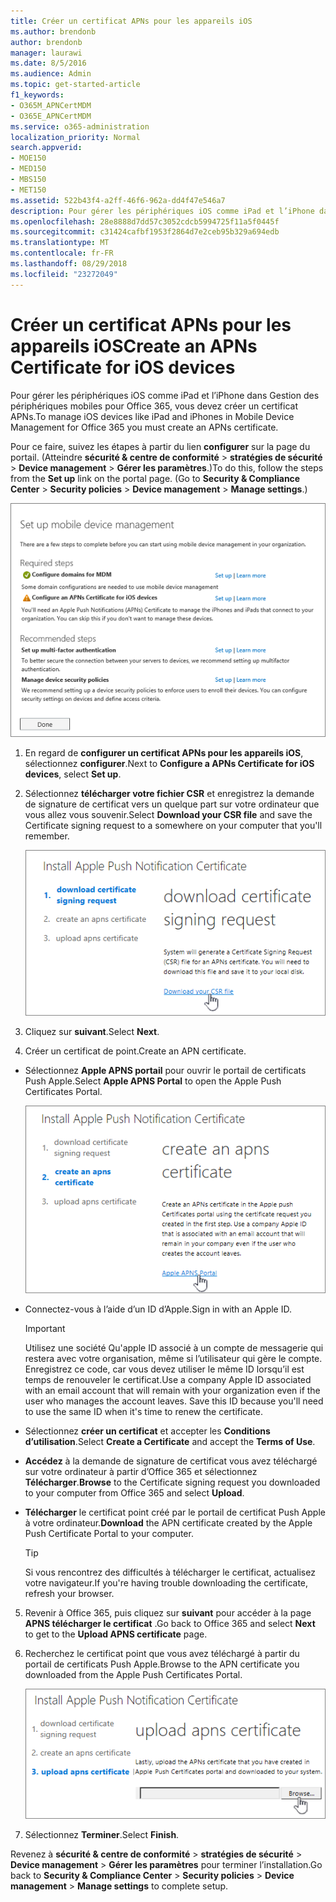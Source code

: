 ```yaml
---
title: Créer un certificat APNs pour les appareils iOS
ms.author: brendonb
author: brendonb
manager: laurawi
ms.date: 8/5/2016
ms.audience: Admin
ms.topic: get-started-article
f1_keywords:
- O365M_APNCertMDM
- O365E_APNCertMDM
ms.service: o365-administration
localization_priority: Normal
search.appverid:
- MOE150
- MED150
- MBS150
- MET150
ms.assetid: 522b43f4-a2ff-46f6-962a-dd4f47e546a7
description: Pour gérer les périphériques iOS comme iPad et l’iPhone dans Gestion des périphériques mobiles pour Office 365, procédez comme suit pour créer un certificat APNs.
ms.openlocfilehash: 28e8888d7dd57c3052cdcb5994725f11a5f0445f
ms.sourcegitcommit: c31424cafbf1953f2864d7e2ceb95b329a694edb
ms.translationtype: MT
ms.contentlocale: fr-FR
ms.lasthandoff: 08/29/2018
ms.locfileid: "23272049"
---
```

# <a name="create-an-apns-certificate-for-ios-devices"></a><span data-ttu-id="c7cc3-103">Créer un certificat APNs pour les appareils iOS</span><span class="sxs-lookup"><span data-stu-id="c7cc3-103">Create an APNs Certificate for iOS devices</span></span>

 <span data-ttu-id="c7cc3-104">Pour gérer les périphériques iOS comme iPad et l’iPhone dans Gestion des périphériques mobiles pour Office 365, vous devez créer un certificat APNs.</span><span class="sxs-lookup"><span data-stu-id="c7cc3-104">To manage iOS devices like iPad and iPhones in Mobile Device Management for Office 365 you must create an APNs certificate.</span></span> 
  
<span data-ttu-id="c7cc3-p101">Pour ce faire, suivez les étapes à partir du lien **configurer** sur la page du portail. (Atteindre **sécurité &amp; centre de conformité** \> **stratégies de sécurité** \> **Device management** \> **Gérer les paramètres**.)</span><span class="sxs-lookup"><span data-stu-id="c7cc3-p101">To do this, follow the steps from the **Set up** link on the portal page. (Go to **Security &amp; Compliance Center** \> **Security policies** \> **Device management** \> **Manage settings**.)</span></span>
  
![Configurer la gestion des appareils mobiles requis et les étapes recommandées](media/d71e3c76-b6b9-4549-ade6-cbfab846d908.png)
  
1. <span data-ttu-id="c7cc3-108">En regard de **configurer un certificat APNs pour les appareils iOS**, sélectionnez **configurer**.</span><span class="sxs-lookup"><span data-stu-id="c7cc3-108">Next to **Configure a APNs Certificate for iOS devices**, select **Set up**.</span></span>
    
2. <span data-ttu-id="c7cc3-109">Sélectionnez **télécharger votre fichier CSR** et enregistrez la demande de signature de certificat vers un quelque part sur votre ordinateur que vous allez vous souvenir.</span><span class="sxs-lookup"><span data-stu-id="c7cc3-109">Select **Download your CSR file** and save the Certificate signing request to a somewhere on your computer that you'll remember.</span></span> 
    
    ![Installer la boîte de dialogue certificat point](media/03aa8a24-e95c-4077-9b6b-ef76a86bafd7.png)
  
3. <span data-ttu-id="c7cc3-111">Cliquez sur **suivant**.</span><span class="sxs-lookup"><span data-stu-id="c7cc3-111">Select **Next**.</span></span>
    
4. <span data-ttu-id="c7cc3-112">Créer un certificat de point.</span><span class="sxs-lookup"><span data-stu-id="c7cc3-112">Create an APN certificate.</span></span>
    
  - <span data-ttu-id="c7cc3-113">Sélectionnez **Apple APNS portail** pour ouvrir le portail de certificats Push Apple.</span><span class="sxs-lookup"><span data-stu-id="c7cc3-113">Select **Apple APNS Portal** to open the Apple Push Certificates Portal.</span></span> 
    
    ![Installer point cert boîte de dialogue avec Apple APNS portail sélectionné](media/ce19f53c-f44a-470b-baf3-9278dfda2ba5.png)
  
  - <span data-ttu-id="c7cc3-115">Connectez-vous à l’aide d’un ID d’Apple.</span><span class="sxs-lookup"><span data-stu-id="c7cc3-115">Sign in with an Apple ID.</span></span>
    
    > [!IMPORTANT]
    > <span data-ttu-id="c7cc3-p102">Utilisez une société Qu'apple ID associé à un compte de messagerie qui restera avec votre organisation, même si l’utilisateur qui gère le compte. Enregistrez ce code, car vous devez utiliser le même ID lorsqu’il est temps de renouveler le certificat.</span><span class="sxs-lookup"><span data-stu-id="c7cc3-p102">Use a company Apple ID associated with an email account that will remain with your organization even if the user who manages the account leaves. Save this ID because you'll need to use the same ID when it's time to renew the certificate.</span></span> 
  
  - <span data-ttu-id="c7cc3-118">Sélectionnez **créer un certificat** et accepter les **Conditions d’utilisation**.</span><span class="sxs-lookup"><span data-stu-id="c7cc3-118">Select **Create a Certificate** and accept the **Terms of Use**.</span></span>
    
  - <span data-ttu-id="c7cc3-119">**Accédez** à la demande de signature de certificat vous avez téléchargé sur votre ordinateur à partir d’Office 365 et sélectionnez **Télécharger**.</span><span class="sxs-lookup"><span data-stu-id="c7cc3-119">**Browse** to the Certificate signing request you downloaded to your computer from Office 365 and select **Upload**.</span></span>
    
  - <span data-ttu-id="c7cc3-120">**Télécharger** le certificat point créé par le portail de certificat Push Apple à votre ordinateur.</span><span class="sxs-lookup"><span data-stu-id="c7cc3-120">**Download** the APN certificate created by the Apple Push Certificate Portal to your computer.</span></span> 
    
    > [!TIP]
    > <span data-ttu-id="c7cc3-121">Si vous rencontrez des difficultés à télécharger le certificat, actualisez votre navigateur.</span><span class="sxs-lookup"><span data-stu-id="c7cc3-121">If you're having trouble downloading the certificate, refresh your browser.</span></span> 
  
5. <span data-ttu-id="c7cc3-122">Revenir à Office 365, puis cliquez sur **suivant** pour accéder à la page **APNS télécharger le certificat** .</span><span class="sxs-lookup"><span data-stu-id="c7cc3-122">Go back to Office 365 and select **Next** to get to the **Upload APNS certificate** page.</span></span> 
    
6. <span data-ttu-id="c7cc3-123">Recherchez le certificat point que vous avez téléchargé à partir du portail de certificats Push Apple.</span><span class="sxs-lookup"><span data-stu-id="c7cc3-123">Browse to the APN certificate you downloaded from the Apple Push Certificates Portal.</span></span>
    
    ![Cliquez sur le bouton Parcourir pour sélectionner le certificat APNS que vous avez téléchargé à partir d’Apple](media/afe2849d-af23-4c55-9009-d8f25edaf6c0.png)
  
7. <span data-ttu-id="c7cc3-125">Sélectionnez **Terminer**.</span><span class="sxs-lookup"><span data-stu-id="c7cc3-125">Select **Finish**.</span></span>
    
<span data-ttu-id="c7cc3-126">Revenez à **sécurité &amp; centre de conformité** \> **stratégies de sécurité** \> **Device management** \> **Gérer les paramètres** pour terminer l’installation.</span><span class="sxs-lookup"><span data-stu-id="c7cc3-126">Go back to **Security &amp; Compliance Center** \> **Security policies** \> **Device management** \> **Manage settings** to complete setup.</span></span> 
  

